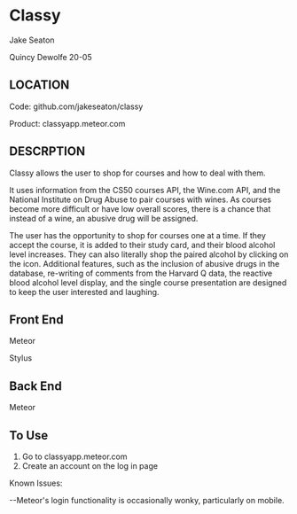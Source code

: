 Classy
=======

Jake Seaton

Quincy Dewolfe 20-05

LOCATION
---
Code: github.com/jakeseaton/classy

Product: classyapp.meteor.com


DESCRPTION
---

Classy allows the user to shop for courses and how to deal with them. 

It uses information from the CS50 courses API, the Wine.com API, and the National Institute on Drug Abuse to pair courses with wines. As courses become more difficult or have low overall scores, there is a chance that instead of a wine, an abusive drug will be assigned.

The user has the opportunity to shop for courses one at a time. If they accept the course, it is added to their study card, and their blood alcohol level increases. They can also literally shop the paired alcohol by clicking on the icon. Additional features, such as the inclusion of abusive drugs in the database, re-writing of comments from the Harvard Q data, the reactive blood alcohol level display, and the single course presentation are designed to keep the user interested and laughing.

Front End
---
Meteor

Stylus


Back End
---

Meteor


To Use
---

1) Go to classyapp.meteor.com
2) Create an account on the log in page

Known Issues:

--Meteor's login functionality is occasionally wonky, particularly on mobile.
